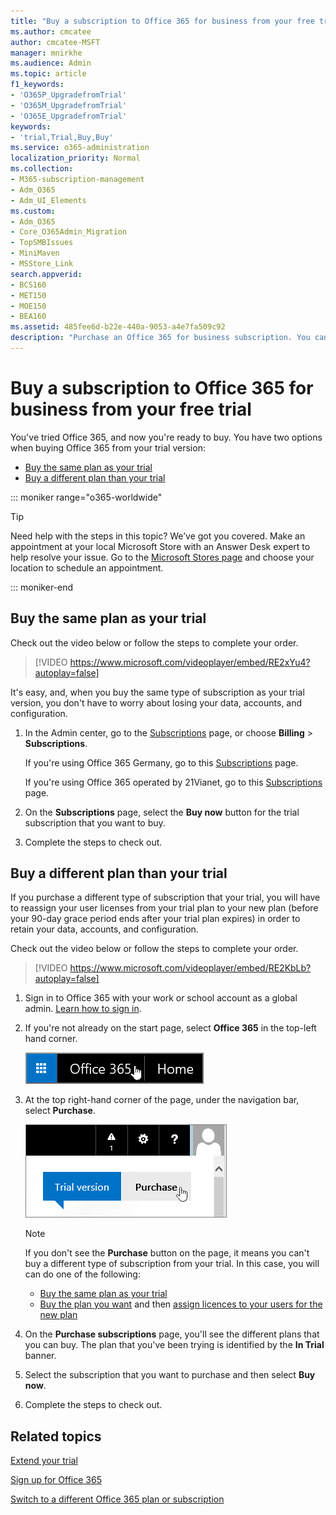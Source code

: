 ```yaml
---
title: "Buy a subscription to Office 365 for business from your free trial"
ms.author: cmcatee
author: cmcatee-MSFT
manager: mnirkhe
ms.audience: Admin
ms.topic: article
f1_keywords:
- 'O365P_UpgradefromTrial'
- 'O365M_UpgradefromTrial'
- 'O365E_UpgradefromTrial'
keywords:
- 'trial,Trial,Buy,Buy'
ms.service: o365-administration
localization_priority: Normal
ms.collection: 
- M365-subscription-management
- Adm_O365
- Adm_UI_Elements
ms.custom:
- Adm_O365
- Core_O365Admin_Migration
- TopSMBIssues
- MiniMaven
- MSStore_Link
search.appverid:
- BCS160
- MET150
- MOE150
- BEA160
ms.assetid: 485fee6d-b22e-440a-9053-a4e7fa509c92
description: "Purchase an Office 365 for business subscription. You can buy the same type of subscription that you tried, or a different plan."
---
```


# Buy a subscription to Office 365 for business from your free trial

You've tried Office 365, and now you're ready to buy. You have two options when buying Office 365 from your trial version:
  
- [Buy the same plan as your trial](#buy-the-same-plan-as-your-trial)
- [Buy a different plan than your trial](#buy-a-different-plan-than-your-trial)

::: moniker range="o365-worldwide"

> [!TIP]
> Need help with the steps in this topic? We’ve got you covered. Make an appointment at your local Microsoft Store with an Answer Desk expert to help resolve your issue. Go to the [Microsoft Stores page](https://go.microsoft.com/fwlink/?LinkID=2041482) and choose your location to schedule an appointment.

::: moniker-end

## Buy the same plan as your trial

Check out the video below or follow the steps to complete your order.
  
> [!VIDEO https://www.microsoft.com/videoplayer/embed/RE2xYu4?autoplay=false]
  
It's easy, and, when you buy the same type of subscription as your trial version, you don't have to worry about losing your data, accounts, and configuration.
  
1. In the Admin center, go to the <a href="https://go.microsoft.com/fwlink/p/?linkid=842054" target="_blank">Subscriptions</a> page, or choose **Billing** \> **Subscriptions**.
    
    If you're using Office 365 Germany, go to this <a href="https://go.microsoft.com/fwlink/p/?linkid=847745" target="_blank">Subscriptions</a> page. 
    
    If you're using Office 365 operated by 21Vianet, go to this <a href="https://go.microsoft.com/fwlink/p/?linkid=850626" target="_blank">Subscriptions</a> page. 
    
2. On the **Subscriptions** page, select the **Buy now** button for the trial subscription that you want to buy. 
    
3. Complete the steps to check out.
    
## Buy a different plan than your trial

If you purchase a different type of subscription that your trial, you will have to reassign your user licenses from your trial plan to your new plan (before your 90-day grace period ends after your trial plan expires) in order to retain your data, accounts, and configuration.

Check out the video below or follow the steps to complete your order.
  
> [!VIDEO https://www.microsoft.com/videoplayer/embed/RE2KbLb?autoplay=false]
  
1. Sign in to Office 365 with your work or school account as a global admin. [Learn how to sign in](https://support.office.com/article/e9eb7d51-5430-4929-91ab-6157c5a050b4).
    
2. If you're not already on the start page, select **Office 365** in the top-left hand corner. 
    
    ![Button to navigate to the Office 365 Start Page](../media/2fc597ab-ae33-4e5a-aec1-e60e48beac62.png)
  
3. At the top right-hand corner of the page, under the navigation bar, select **Purchase**.
    
    ![Button to purchase your Office 365 trial](../media/73fba4ad-6879-460b-8ef1-f2efb2ee4104.png)
  
    > [!NOTE]
    > If you don't see the **Purchase** button on the page, it means you can't buy a different type of subscription from your trial. In this case, you will can do one of the following: 
    > - [Buy the same plan as your trial](#buy-the-same-plan-as-your-trial)
    > - [Buy the plan you want](buy-another-subscription.md) and then [assign licences to your users for the new plan](assign-licenses-to-users.md)
  
4. On the **Purchase subscriptions** page, you'll see the different plans that you can buy. The plan that you've been trying is identified by the **In Trial** banner. 
    
5. Select the subscription that you want to purchase and then select **Buy now**.
    
6. Complete the steps to check out.

## Related topics

[Extend your trial](extend-your-trial.md)
  
[Sign up for Office 365](../admin-overview/sign-up-for-office-365.md)
  
[Switch to a different Office 365 plan or subscription](switch-to-a-different-plan.md)